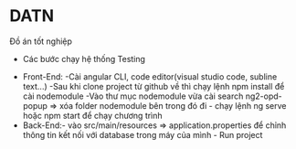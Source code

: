 # DATN
Đồ án tốt nghiệp
- Các bước chạy hệ thống Testing
+ Front-End: -Cài angular CLI, code editor(visual studio code, subline text...)
			 -Sau khi clone project từ github về thì chạy lệnh npm install để cài nodemodule
			 -Vào thư mục nodemodule vừa cài search ng2-opd-popup => xóa folder nodemodule bên trong đó đi
			 - chạy lệnh ng serve hoặc npm start để chạy chương trình
+ Back-End:- vào src/main/resources => application.properties để chỉnh thông tin kết nối với database trong máy của mình
		   - Run project